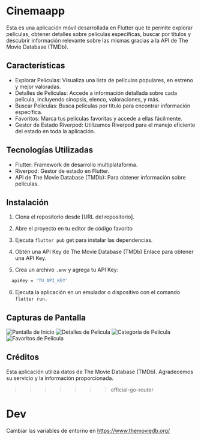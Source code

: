 # Cinemaapp


Esta es una aplicación móvil desarrollada en Flutter que te permite explorar películas, obtener detalles sobre películas específicas, buscar por títulos y descubrir información relevante sobre las mismas gracias a la API de The Movie Database (TMDb).

## Características
- Explorar Películas: Visualiza una lista de películas populares, en estreno y mejor valoradas.
- Detalles de Películas: Accede a información detallada sobre cada película, incluyendo sinopsis, elenco, valoraciones, y más.
- Buscar Películas: Busca películas por título para encontrar información específica.
- Favoritos: Marca tus películas favoritas y accede a ellas fácilmente.
- Gestor de Estado Riverpod: Utilizamos Riverpod para el manejo eficiente del estado en toda la aplicación.


## Tecnologías Utilizadas
- Flutter: Framework de desarrollo multiplataforma.
- Riverpod: Gestor de estado en Flutter.
- API de The Movie Database (TMDb): Para obtener información sobre películas.


## Instalación

1. Clona el repositorio desde [URL del repositorio].

2. Abre el proyecto en tu editor de código favorito 

3. Ejecuta `flutter pub` get para instalar las dependencias.

4. Obtén una API Key de The Movie Database (TMDb) Enlace para obtener una API Key.

5. Crea un archivo `.env` y agrega tu API Key:

```bash
  apiKey = 'TU_API_KEY'

```
6. Ejecuta la aplicación en un emulador o dispositivo con el comando `flutter run.`

## Capturas de Pantalla

![Pantalla de Inicio](lib/screenshots/cap1.jpg)
![Detalles de Película](lib/screenshots/cap4.jpg)
![Categoría de Película](lib/screenshots/cap2.jpg)
![Favoritos de Película](lib/screenshots/cap3.jpg)

## Créditos
Esta aplicación utiliza datos de The Movie Database (TMDb). Agradecemos su servicio y la información proporcionada.


>>>>>>> official-go-router

# Dev

Cambiar las variables de entorno en https://www.themoviedb.org/
